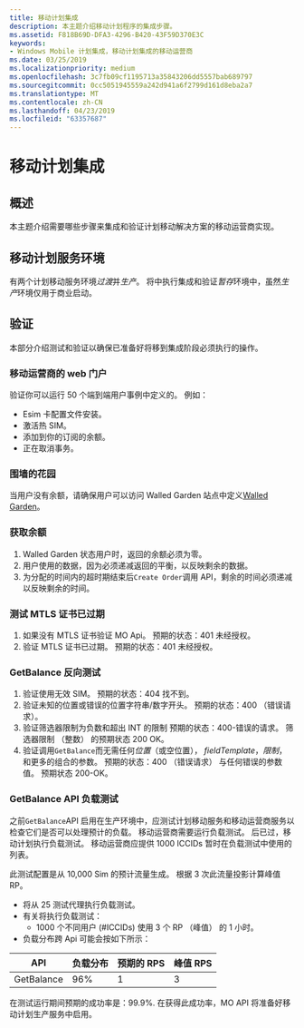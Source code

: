 ```yaml
---
title: 移动计划集成
description: 本主题介绍移动计划程序的集成步骤。
ms.assetid: F818B69D-DFA3-4296-B420-43F59D370E3C
keywords:
- Windows Mobile 计划集成，移动计划集成的移动运营商
ms.date: 03/25/2019
ms.localizationpriority: medium
ms.openlocfilehash: 3c7fb09cf1195713a35843206dd5557bab689797
ms.sourcegitcommit: 0cc5051945559a242d941a6f2799d161d8eba2a7
ms.translationtype: MT
ms.contentlocale: zh-CN
ms.lasthandoff: 04/23/2019
ms.locfileid: "63357687"
---
```

# <a name="mobile-plans-integration"></a>移动计划集成

## <a name="overview"></a>概述

本主题介绍需要哪些步骤来集成和验证计划移动解决方案的移动运营商实现。

## <a name="mobile-plans-service-environments"></a>移动计划服务环境

有两个计划移动服务环境*过渡*并*生产*。 将中执行集成和验证*暂存*环境中，虽然*生产*环境仅用于商业启动。

## <a name="validation"></a>验证

本部分介绍测试和验证以确保已准备好将移到集成阶段必须执行的操作。

### <a name="mobile-operator-web-portal"></a>移动运营商的 web 门户

验证你可以运行 50 个端到端用户事例中定义的。 例如：

- Esim 卡配置文件安装。
- 激活热 SIM。
- 添加到你的订阅的余额。
- 正在取消事务。

### <a name="walled-garden"></a>围墙的花园

当用户没有余额，请确保用户可以访问 Walled Garden 站点中定义[Walled Garden](mobile-plans-device-experience.md#walled-garden)。

### <a name="getting-balance"></a>获取余额

1. Walled Garden 状态用户时，返回的余额必须为零。
2. 用户使用的数据，因为必须递减返回的平衡，以反映剩余的数据。
3. 为分配的时间内的超时期结束后`Create Order`调用 API，剩余的时间必须递减以反映剩余的时间。

### <a name="test-with-expired-mtls-certificate"></a>测试 MTLS 证书已过期

1. 如果没有 MTLS 证书验证 MO Api。 预期的状态：401 未经授权。
2. 验证 MTLS 证书已过期。 预期的状态：401 未经授权。

### <a name="getbalance-negative-tests"></a>GetBalance 反向测试

1. 验证使用无效 SIM。 预期的状态：404 找不到。
2. 验证未知的位置或错误的位置字符串/数字开头。 预期的状态：400 （错误请求）。
3. 验证筛选器限制为负数和超出 INT 的限制 预期的状态：400-错误的请求。 筛选器限制 （整数） 的预期状态 200 OK。
4. 验证调用`GetBalance`而无需任何*位置*（或空位置）， *fieldTemplate*，*限制*，和更多的组合的参数。 预期的状态：400 （错误请求） 与任何错误的参数值。 预期状态 200-OK。

### <a name="getbalance-api-load-test"></a>GetBalance API 负载测试

之前`GetBalance`API 启用在生产环境中，应测试计划移动服务和移动运营商服务以检查它们是否可以处理预计的负载。 移动运营商需要运行负载测试。 后已过，移动计划执行负载测试。 移动运营商应提供 1000 ICCIDs 暂时在负载测试中使用的列表。

此测试配置是从 10,000 Sim 的预计流量生成。 根据 3 次此流量投影计算峰值 RP。

- 将从 25 测试代理执行负载测试。
- 有关将执行负载测试：
  - 1000 个不同用户 (#ICCIDs) 使用 3 个 RP （峰值） 的 1 小时。
- 负载分布跨 Api 可能会按如下所示：

| API | 负载分布 | 预期的 RPS | 峰值 RPS |
| --- | --- | --- | --- |
| GetBalance | 96% | 1 | 3 |

在测试运行期间预期的成功率是：99.9%. 在获得此成功率，MO API 将准备好移动计划生产服务中启用。